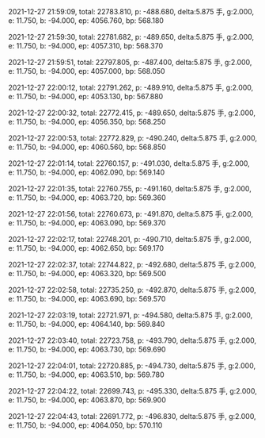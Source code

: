 2021-12-27 21:59:09, total: 22783.810, p: -488.680, delta:5.875 手, g:2.000, e: 11.750, b: -94.000, ep: 4056.760, bp: 568.180

2021-12-27 21:59:30, total: 22781.682, p: -489.650, delta:5.875 手, g:2.000, e: 11.750, b: -94.000, ep: 4057.310, bp: 568.370

2021-12-27 21:59:51, total: 22797.805, p: -487.400, delta:5.875 手, g:2.000, e: 11.750, b: -94.000, ep: 4057.000, bp: 568.050

2021-12-27 22:00:12, total: 22791.262, p: -489.910, delta:5.875 手, g:2.000, e: 11.750, b: -94.000, ep: 4053.130, bp: 567.880

2021-12-27 22:00:32, total: 22772.415, p: -489.650, delta:5.875 手, g:2.000, e: 11.750, b: -94.000, ep: 4056.350, bp: 568.250

2021-12-27 22:00:53, total: 22772.829, p: -490.240, delta:5.875 手, g:2.000, e: 11.750, b: -94.000, ep: 4060.560, bp: 568.850

2021-12-27 22:01:14, total: 22760.157, p: -491.030, delta:5.875 手, g:2.000, e: 11.750, b: -94.000, ep: 4062.090, bp: 569.140

2021-12-27 22:01:35, total: 22760.755, p: -491.160, delta:5.875 手, g:2.000, e: 11.750, b: -94.000, ep: 4063.720, bp: 569.360

2021-12-27 22:01:56, total: 22760.673, p: -491.870, delta:5.875 手, g:2.000, e: 11.750, b: -94.000, ep: 4063.090, bp: 569.370

2021-12-27 22:02:17, total: 22748.201, p: -490.710, delta:5.875 手, g:2.000, e: 11.750, b: -94.000, ep: 4062.650, bp: 569.170

2021-12-27 22:02:37, total: 22744.822, p: -492.680, delta:5.875 手, g:2.000, e: 11.750, b: -94.000, ep: 4063.320, bp: 569.500

2021-12-27 22:02:58, total: 22735.250, p: -492.870, delta:5.875 手, g:2.000, e: 11.750, b: -94.000, ep: 4063.690, bp: 569.570

2021-12-27 22:03:19, total: 22721.971, p: -494.580, delta:5.875 手, g:2.000, e: 11.750, b: -94.000, ep: 4064.140, bp: 569.840

2021-12-27 22:03:40, total: 22723.758, p: -493.790, delta:5.875 手, g:2.000, e: 11.750, b: -94.000, ep: 4063.730, bp: 569.690

2021-12-27 22:04:01, total: 22720.885, p: -494.730, delta:5.875 手, g:2.000, e: 11.750, b: -94.000, ep: 4063.510, bp: 569.780

2021-12-27 22:04:22, total: 22699.743, p: -495.330, delta:5.875 手, g:2.000, e: 11.750, b: -94.000, ep: 4063.870, bp: 569.900

2021-12-27 22:04:43, total: 22691.772, p: -496.830, delta:5.875 手, g:2.000, e: 11.750, b: -94.000, ep: 4064.050, bp: 570.110